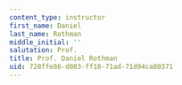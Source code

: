```yaml
---
content_type: instructor
first_name: Daniel
last_name: Rothman
middle_initial: ''
salutation: Prof.
title: Prof. Daniel Rothman
uid: 728ffe86-d083-ff18-71ad-71d94ca80371
---
```

